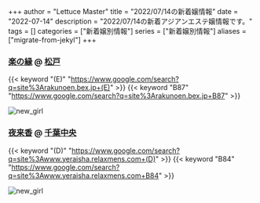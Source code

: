 +++
author = "Lettuce Master"
title = "2022/07/14の新着嬢情報"
date = "2022-07-14"
description = "2022/07/14の新着アジアンエステ嬢情報です。"
tags = []
categories = ["新着嬢別情報"]
series = ["新着嬢別情報"]
aliases = ["migrate-from-jekyl"]
+++
### [楽の縁](https://rakunoen.bex.jp/) @ [松戸](/post/matsudo)
{{< keyword "(E)" "https://www.google.com/search?q=site%3Arakunoen.bex.jp+(E)" >}} {{< keyword "B87" "https://www.google.com/search?q=site%3Arakunoen.bex.jp+B87" >}} 

![new_girl](https://rakunoen.bex.jp/2/uploadimg/1657680601.jpg)
### [夜来香](http://www.yeraisha.relaxmens.com/) @ [千葉中央](/post/chibachuo)
{{< keyword "(D)" "https://www.google.com/search?q=site%3Awww.yeraisha.relaxmens.com+(D)" >}} {{< keyword "B84" "https://www.google.com/search?q=site%3Awww.yeraisha.relaxmens.com+B84" >}} 

![new_girl](https://i.imgur.com/bGaErLI.jpeg)

